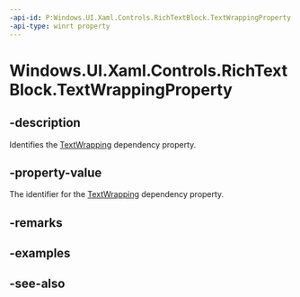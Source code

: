 ```yaml
---
-api-id: P:Windows.UI.Xaml.Controls.RichTextBlock.TextWrappingProperty
-api-type: winrt property
---
```


<!-- Property syntax
public Windows.UI.Xaml.DependencyProperty TextWrappingProperty { get; }
-->

# Windows.UI.Xaml.Controls.RichTextBlock.TextWrappingProperty

## -description
Identifies the [TextWrapping](richtextblock_textwrapping.md) dependency property.



## -property-value
The identifier for the [TextWrapping](richtextblock_textwrapping.md) dependency property.

## -remarks

## -examples

## -see-also
